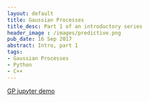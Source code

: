 ```yaml
---
layout: default
title: Gaussian Processes
title_desc: Part 1 of an introductory series
header_image : /images/predictive.png
pub_date: 16 Sep 2017
abstract: Intro, part 1
tags:
- Gaussian Processes
- Python
- C++
---
```



[GP jupyter demo]({{site.url}}/jupyter_notebooks/GP_Demo.ipynb)